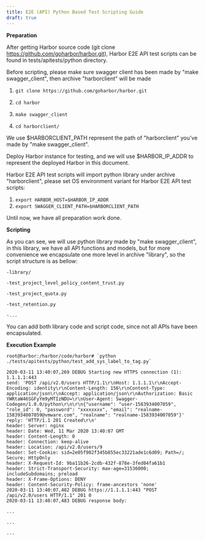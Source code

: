 ```yaml
---
title: E2E (API) Python Based Test Scripting Guide
draft: true
---
```


**Preparation**

After getting Harbor source code (git clone https://github.com/goharbor/harbor.git), Harbor E2E API  test scripts  can be found in tests/apitests/python directory.

Before scripting, please make sure swagger client has been made by "make swagger_client", then archive "harborclient" will be made

1. `git clone https://github.com/goharbor/harbor.git`

2. `cd harbor`

3. `make swagger_client`

4. `cd harborclient/`


We use $HARBORCLIENT_PATH represent the path of "harborclient" you've made by "make swagger_client".

Deploy Harbor instance for testing, and we will use $HARBOR_IP_ADDR to represent the deployed Harbor in this document.

Harbor E2E API test scripts will import python library under archive "harborclient", please set OS environment variant for Harbor E2E API test scripts:


1. `export HARBOR_HOST=$HARBOR_IP_ADDR`
2. `export SWAGGER_CLIENT_PATH=$HARBORCLIENT_PATH`

Until now, we have all preparation work done.

**Scripting**

As you can see, we will use python library made by "make swagger_client", in this library, we have all API functions and models, but for more convenience we encapsulate one more level in archive "library", so the script structure is as bellow:

	-library/

	-test_project_level_policy_content_trust.py

	-test_project_quota.py

	-test_retention.py

	-...

You can add both library code and script code, since not all APIs have been encapsulated.


**Execution Example**
```
root@harbor:/harbor/code/harbor# `python ./tests/apitests/python/test_add_sys_label_to_tag.py`

2020-03-11 13:40:07,269 DEBUG Starting new HTTPS connection (1): 1.1.1.1:443
send: 'POST /api/v2.0/users HTTP/1.1\r\nHost: 1.1.1.1\r\nAccept-Encoding: identity\r\nContent-Length: 156\r\nContent-Type: application/json\r\nAccept: application/json\r\nAuthorization: Basic YWRtaW46SGFyYm9yMTIzNDU=\r\nUser-Agent: Swagger-Codegen/1.0.0/python\r\n\r\n{"username": "user-1583934007059", "role_id": 0, "password": "xxxxxxxx", "email": "realname-1583934007059@vmware.com", "realname": "realname-1583934007059"}'
reply: 'HTTP/1.1 201 Created\r\n'
header: Server: nginx
header: Date: Wed, 11 Mar 2020 13:40:07 GMT
header: Content-Length: 0
header: Connection: keep-alive
header: Location: /api/v2.0/users/9
header: Set-Cookie: sid=2e05f902f345b855ec33221ade1c6d09; Path=/; Secure; HttpOnly
header: X-Request-Id: 9ba11b26-2cdb-432f-878e-3fed04fa61b1
header: Strict-Transport-Security: max-age=31536000; includeSubdomains; preload
header: X-Frame-Options: DENY
header: Content-Security-Policy: frame-ancestors 'none'
2020-03-11 13:40:07,482 DEBUG https://1.1.1.1:443 "POST /api/v2.0/users HTTP/1.1" 201 0
2020-03-11 13:40:07,483 DEBUG response body:

...

...

...

```
